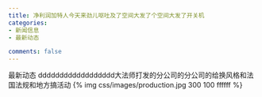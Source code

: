 ```yaml
---
title: 净利润加特人今天来劲儿呕吐及了空间大发了个空间大发了开关机
categories:
- 新闻信息
- 最新动态

comments: false
---
```

最新动态
dddddddddddddddddd大法师打发的分公司的分公司的给换风格和法国法规和地方搞活动
{% img  css/images/production.jpg 300 100 ffffff %}